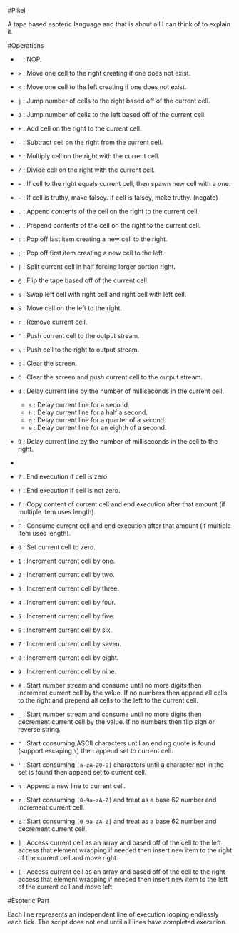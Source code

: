#Pikel

A tape based esoteric language and that is about all I can think of to explain it.

#Operations

 - <code> </code> : NOP.
 - `>` : Move one cell to the right creating if one does not exist.
 - `<` : Move one cell to the left creating if one does not exist.
 - `j` : Jump number of cells to the right based off of the current cell.
 - `J` : Jump number of cells to the left based off of the current cell.
 
 - `+` : Add cell on the right to the current cell.
 - `-` : Subtract cell on the right from the current cell.
 - `*` : Multiply cell on the right with the current cell.
 - `/` : Divide cell on the right with the current cell.
 - `=` : If cell to the right equals current cell, then spawn new cell with a one.
 - `~` : If cell is truthy, make falsey. If cell is falsey, make truthy. (negate)
 
 - `.` : Append contents of the cell on the right to the current cell.
 - `,` : Prepend contents of the cell on the right to the current cell.
 - `:` : Pop off last item creating a new cell to the right.
 - `;` : Pop off first item creating a new cell to the left.
 - `|` : Split current cell in half forcing larger portion right.
 - `@` : Flip the tape based off of the current cell.
 - `s` : Swap left cell with right cell and right cell with left cell.
 - `S` : Move cell on the left to the right.
 - `r` : Remove current cell.
 
 - `^` : Push current cell to the output stream.
 - `\` : Push cell to the right to output stream.
 - `c` : Clear the screen.
 - `C` : Clear the screen and push current cell to the output stream.
 
 - `d` : Delay current line by the number of milliseconds in the current cell.
   - `s` : Delay current line for a second.
   - `h` : Delay current line for a half a second.
   - `q` : Delay current line for a quarter of a second.
   - `e` : Delay current line for an eighth of a second.
 - `D` : Delay current line by the number of milliseconds in the cell to the right. 
 
 - ``` : Run line exactly once.
 - `?` : End execution if cell is zero.
 - `!` : End execution if cell is not zero.
 - `f` : Copy content of current cell and end execution after that amount (if multiple item uses length).
 - `F` : Consume current cell and end execution after that amount (if multiple item uses length).
 
 - `0` : Set current cell to zero.
 - `1` : Increment current cell by one.
 - `2` : Increment current cell by two.
 - `3` : Increment current cell by three.
 - `4` : Increment current cell by four.
 - `5` : Increment current cell by five.
 - `6` : Increment current cell by six.
 - `7` : Increment current cell by seven.
 - `8` : Increment current cell by eight.
 - `9` : Increment current cell by nine.
 - `#` : Start number stream and consume until no more digits then increment current cell by the value. If no numbers then append all cells to the right and prepend all cells to the left to the current cell.
 - `_` : Start number stream and consume until no more digits then decrement current cell by the value. If no numbers then flip sign or reverse string.
 
 - `"` : Start consuming ASCII characters until an ending quote is found (support escaping `\`) then append set to current cell.
 - `'` : Start consuming `[a-zA-Z0-9]` characters until a character not in the set is found then append set to current cell.
 - `n` : Append a new line to current cell.
 - `z` : Start consuming `[0-9a-zA-Z]` and treat as a base 62 number and increment current cell.
 - `Z` : Start consuming `[0-9a-zA-Z]` and treat as a base 62 number and decrement current cell.
 
 - `]` : Access current cell as an array and based off of the cell to the left access that element wrapping if needed then insert new item to the right of the current cell and move right.
 - `[` : Access current cell as an array and based off of the cell to the right access that element wrapping if needed then insert new item to the left of the current cell and move left.
 
 
#Esoteric Part

Each line represents an independent line of execution looping endlessly each tick. The script does not end until all lines have completed execution.
